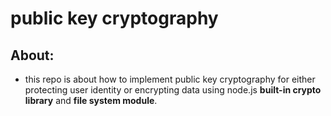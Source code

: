 # public key cryptography
## About:
- this repo is about how to implement public key cryptography for either protecting user identity or encrypting data using node.js **built-in crypto library** and **file system module**.
